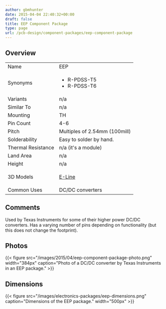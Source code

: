```yaml
---
author: gbmhunter
date: 2015-04-04 22:40:32+00:00
draft: false
title: EEP Component Package
type: page
url: /pcb-design/component-packages/eep-component-package
---
```


## Overview


<table style="width: 500px;" >
<tbody >
<tr >

<td >Name
</td>

<td >EEP
</td>
</tr>
<tr >

<td >Synonyms
</td>
<td >
    <ul>
        <li>R-PDSS-T5</li>
        <li>R-PDSS-T6</li>
    </ul>
</td>
</tr>
<tr >

<td >Variants
</td>

<td >n/a
</td>
</tr>
<tr >

<td >Similar To
</td>

<td >n/a
</td>
</tr>
<tr >

<td >Mounting
</td>

<td >TH
</td>
</tr>
<tr >

<td >Pin Count
</td>

<td >4-6
</td>
</tr>
<tr >

<td >Pitch
</td>

<td >Multiples of 2.54mm (100mill)
</td>
</tr>
<tr >

<td >Solderability
</td>

<td >Easy to solder by hand.
</td>
</tr>
<tr >

<td >Thermal Resistance
</td>

<td >n/a (it's a module)
</td>
</tr>
<tr >

<td >Land Area
</td>

<td >n/a
</td>
</tr>
<tr >

<td >Height
</td>

<td >n/a
</td>
</tr>
<tr >

<td >3D Models</td>
<td><p><a href="http://www.3dcontentcentral.com/download-model.aspx?catalogid=171&amp;id=356143">E-Line</a></p>
</td>
</tr>
<tr >

<td >Common Uses
</td>

<td>DC/DC converters</td>
</tr>
</tbody>
</table>

## Comments

Used by Texas Instruments for some of their higher power DC/DC converters. Has a varying number of pins depending on functionality (but this does not change the footprint).

## Photos

{{< figure src="/images/2015/04/eep-component-package-photo.png" width="384px" caption="Photo of a DC/DC converter by Texas Instruments in an EEP package."  >}}

## Dimensions

{{< figure src="/images/electronics-packages/eep-dimensions.png" caption="Dimensions of the EEP package."  width="500px" >}}